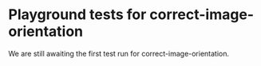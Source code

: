 # Playground tests for correct-image-orientation
We are still awaiting the first test run for correct-image-orientation.
